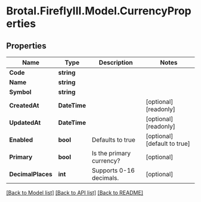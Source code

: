 # Brotal.FireflyIII.Model.CurrencyProperties

## Properties

Name | Type | Description | Notes
------------ | ------------- | ------------- | -------------
**Code** | **string** |  | 
**Name** | **string** |  | 
**Symbol** | **string** |  | 
**CreatedAt** | **DateTime** |  | [optional] [readonly] 
**UpdatedAt** | **DateTime** |  | [optional] [readonly] 
**Enabled** | **bool** | Defaults to true | [optional] [default to true]
**Primary** | **bool** | Is the primary currency? | [optional] 
**DecimalPlaces** | **int** | Supports 0-16 decimals. | [optional] 

[[Back to Model list]](../../README.md#documentation-for-models) [[Back to API list]](../../README.md#documentation-for-api-endpoints) [[Back to README]](../../README.md)

